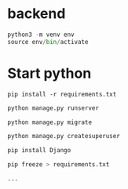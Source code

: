 # backend

```python
python3 -m venv env
source env/bin/activate
```

# Start python
```
pip install -r requirements.txt
```

```python
python manage.py runserver

python manage.py migrate
```

```python
python manage.py createsuperuser

pip install Django
```

```python
pip freeze > requirements.txt
```

```update
...
```